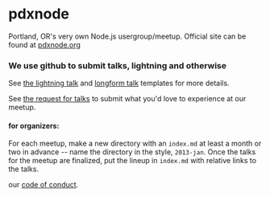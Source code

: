 pdxnode
=======

Portland, OR's very own Node.js usergroup/meetup.
Official site can be found at [pdxnode.org](http://pdxnode.org/)

### We use github to submit talks, lightning and otherwise

See [the lightning talk](lightning-talk-template.md) and [longform talk](talk-template.md)
templates for more details. 

See [the request for talks](request-for-talk.md) to submit what you'd love to experience at
our meetup.

#### for organizers:

For each meetup, make a new directory with an `index.md` at least a month or two in advance --
name the directory in the style, `2013-jan`. Once the talks for the meetup are finalized, put
the lineup in `index.md` with relative links to the talks.

our [code of conduct](code-of-conduct.md).


